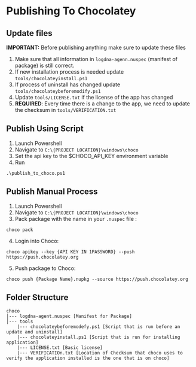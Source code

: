 # **Publishing To Chocolatey**

## Update files
**IMPORTANT:** Before publishing anything make sure to update these files
1. Make sure that all information in `logdna-agenn.nuspec` (manifest of package) is still correct. 
2. If new installation process is needed update `tools/chocolateyinstall.ps1` 
3. If process of uninstall has changed update `tools/chocolateybeforemodify.ps1`
4. Update `tools/LICENSE.txt` if the license of the app has changed
5. **REQUIRED**: Every time there is a change to the app, we need to update the checksum in `tools/VERIFICATION.txt`

## Publish Using Script
1. Launch Powershell
2. Navigate to `C:\{PROJECT LOCATION}\windows\choco`
3. Set the api key to the $CHOCO_API_KEY environment variable
4. Run 
```
.\publish_to_choco.ps1
```

## Publish Manual Process
1. Launch Powershell
2. Navigate to `C:\{PROJECT LOCATION}\windows\choco`
3. Pack package with the name in your `.nuspec` file : 
```
choco pack
``` 
4. Login into Choco: 
```
choco apikey --key {API KEY IN 1PASSWORD} --push https://push.chocolatey.org
```
5. Push package to Choco: 
```
choco push {Package Name}.nupkg --source https://push.chocolatey.org
```

## Folder Structure
```
choco
│--- logdna-agent.nuspec [Manifest for Package]
│--- tools
    |--- chocolateybeforemodefy.ps1 [Script that is run before an update and uninstall]
    |--- chocolateyinstall.ps1 [Script that is run for installing application]
    |--- LICENSE.txt [Basic license]
    |--- VERIFICATIOn.txt [Location of Checksum that choco uses to verify the application installed is the one that is on choco]
```

